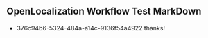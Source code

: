 ## OpenLocalization Workflow Test MarkDown
* 376c94b6-5324-484a-a14c-9136f54a4922 
thanks!<!--HONumber=Mar16_HO2-->

